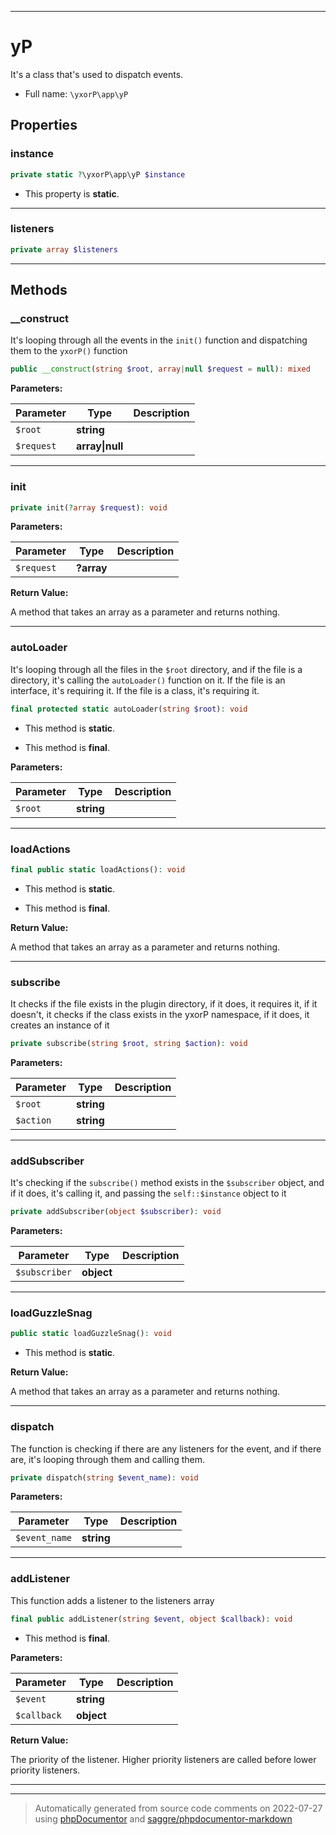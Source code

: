 ***

# yP

It's a class that's used to dispatch events.



* Full name: `\yxorP\app\yP`



## Properties


### instance



```php
private static ?\yxorP\app\yP $instance
```



* This property is **static**.


***

### listeners



```php
private array $listeners
```






***

## Methods


### __construct

It's looping through all the events in the `init()` function and dispatching them to the `yxorP()` function

```php
public __construct(string $root, array|null $request = null): mixed
```








**Parameters:**

| Parameter | Type | Description |
|-----------|------|-------------|
| `$root` | **string** |  |
| `$request` | **array&#124;null** |  |




***

### init



```php
private init(?array $request): void
```








**Parameters:**

| Parameter | Type | Description |
|-----------|------|-------------|
| `$request` | **?array** |  |


**Return Value:**

A method that takes an array as a parameter and returns nothing.



***

### autoLoader

It's looping through all the files in the `$root` directory, and if the file is a directory, it's calling the
`autoLoader()` function on it. If the file is an interface, it's requiring it. If the file is a class, it's
requiring it.

```php
final protected static autoLoader(string $root): void
```



* This method is **static**.

* This method is **final**.


**Parameters:**

| Parameter | Type | Description |
|-----------|------|-------------|
| `$root` | **string** |  |




***

### loadActions



```php
final public static loadActions(): void
```



* This method is **static**.

* This method is **final**.



**Return Value:**

A method that takes an array as a parameter and returns nothing.



***

### subscribe

It checks if the file exists in the plugin directory, if it does, it requires it, if it doesn't, it checks if the
class exists in the yxorP namespace, if it does, it creates an instance of it

```php
private subscribe(string $root, string $action): void
```








**Parameters:**

| Parameter | Type | Description |
|-----------|------|-------------|
| `$root` | **string** |  |
| `$action` | **string** |  |




***

### addSubscriber

It's checking if the `subscribe()` method exists in the `$subscriber` object, and if it does, it's calling it, and
passing the `self::$instance` object to it

```php
private addSubscriber(object $subscriber): void
```








**Parameters:**

| Parameter | Type | Description |
|-----------|------|-------------|
| `$subscriber` | **object** |  |




***

### loadGuzzleSnag



```php
public static loadGuzzleSnag(): void
```



* This method is **static**.





**Return Value:**

A method that takes an array as a parameter and returns nothing.



***

### dispatch

The function is checking if there are any listeners for the event, and if there are, it's looping through them and calling
them.

```php
private dispatch(string $event_name): void
```








**Parameters:**

| Parameter | Type | Description |
|-----------|------|-------------|
| `$event_name` | **string** |  |




***

### addListener

This function adds a listener to the listeners array

```php
final public addListener(string $event, object $callback): void
```





* This method is **final**.


**Parameters:**

| Parameter | Type | Description |
|-----------|------|-------------|
| `$event` | **string** |  |
| `$callback` | **object** |  |


**Return Value:**

The priority of the listener. Higher priority listeners are called before lower priority listeners.



***


***
> Automatically generated from source code comments on 2022-07-27 using [phpDocumentor](http://www.phpdoc.org/) and [saggre/phpdocumentor-markdown](https://github.com/Saggre/phpDocumentor-markdown)
